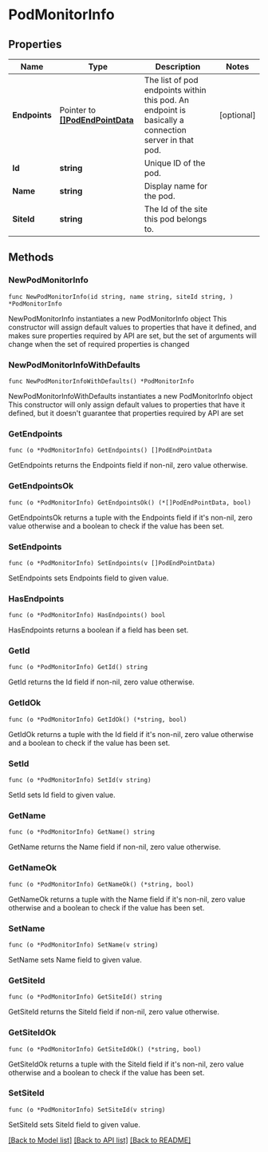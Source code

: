 # PodMonitorInfo

## Properties

Name | Type | Description | Notes
------------ | ------------- | ------------- | -------------
**Endpoints** | Pointer to [**[]PodEndPointData**](PodEndPointData.md) | The list of pod endpoints within this pod. An endpoint is basically a connection server in that pod. | [optional] 
**Id** | **string** | Unique ID of the pod. | 
**Name** | **string** | Display name for the pod. | 
**SiteId** | **string** | The Id of the site this pod belongs to. | 

## Methods

### NewPodMonitorInfo

`func NewPodMonitorInfo(id string, name string, siteId string, ) *PodMonitorInfo`

NewPodMonitorInfo instantiates a new PodMonitorInfo object
This constructor will assign default values to properties that have it defined,
and makes sure properties required by API are set, but the set of arguments
will change when the set of required properties is changed

### NewPodMonitorInfoWithDefaults

`func NewPodMonitorInfoWithDefaults() *PodMonitorInfo`

NewPodMonitorInfoWithDefaults instantiates a new PodMonitorInfo object
This constructor will only assign default values to properties that have it defined,
but it doesn't guarantee that properties required by API are set

### GetEndpoints

`func (o *PodMonitorInfo) GetEndpoints() []PodEndPointData`

GetEndpoints returns the Endpoints field if non-nil, zero value otherwise.

### GetEndpointsOk

`func (o *PodMonitorInfo) GetEndpointsOk() (*[]PodEndPointData, bool)`

GetEndpointsOk returns a tuple with the Endpoints field if it's non-nil, zero value otherwise
and a boolean to check if the value has been set.

### SetEndpoints

`func (o *PodMonitorInfo) SetEndpoints(v []PodEndPointData)`

SetEndpoints sets Endpoints field to given value.

### HasEndpoints

`func (o *PodMonitorInfo) HasEndpoints() bool`

HasEndpoints returns a boolean if a field has been set.

### GetId

`func (o *PodMonitorInfo) GetId() string`

GetId returns the Id field if non-nil, zero value otherwise.

### GetIdOk

`func (o *PodMonitorInfo) GetIdOk() (*string, bool)`

GetIdOk returns a tuple with the Id field if it's non-nil, zero value otherwise
and a boolean to check if the value has been set.

### SetId

`func (o *PodMonitorInfo) SetId(v string)`

SetId sets Id field to given value.


### GetName

`func (o *PodMonitorInfo) GetName() string`

GetName returns the Name field if non-nil, zero value otherwise.

### GetNameOk

`func (o *PodMonitorInfo) GetNameOk() (*string, bool)`

GetNameOk returns a tuple with the Name field if it's non-nil, zero value otherwise
and a boolean to check if the value has been set.

### SetName

`func (o *PodMonitorInfo) SetName(v string)`

SetName sets Name field to given value.


### GetSiteId

`func (o *PodMonitorInfo) GetSiteId() string`

GetSiteId returns the SiteId field if non-nil, zero value otherwise.

### GetSiteIdOk

`func (o *PodMonitorInfo) GetSiteIdOk() (*string, bool)`

GetSiteIdOk returns a tuple with the SiteId field if it's non-nil, zero value otherwise
and a boolean to check if the value has been set.

### SetSiteId

`func (o *PodMonitorInfo) SetSiteId(v string)`

SetSiteId sets SiteId field to given value.



[[Back to Model list]](../README.md#documentation-for-models) [[Back to API list]](../README.md#documentation-for-api-endpoints) [[Back to README]](../README.md)


